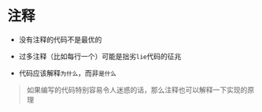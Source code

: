 注释
===

- 没有注释的代码不是最优的

- 过多注释（比如每行一个）可能是拙劣`lie`代码的征兆

- 代码应该解释`为什么`，而非`是什么`

> 如果编写的代码特别容易令人迷惑的话，那么注释也可以解释一下实现的原理